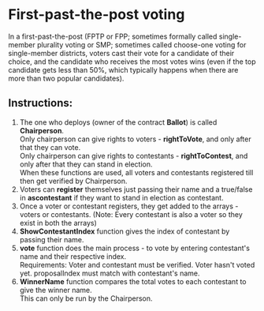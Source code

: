 # First-past-the-post voting

In a first-past-the-post (FPTP or FPP; sometimes formally called single-member plurality voting or SMP; sometimes called choose-one voting for single-member districts,
voters cast their vote for a candidate of their choice, and the candidate who receives the most votes wins (even if the top candidate gets less than 50%, which typically happens
when there are more than two popular candidates).

## Instructions:

1. The one who deploys (owner of the contract <b>Ballot</b>) is called <b>Chairperson</b>.<br> 
Only chairperson can give rights to voters - <b>rightToVote</b>, and only after that they can vote. <br>
Only chairperson can give rights to contestants - <b>rightToContest</b>, and only after that they can stand in election.<br>
When these functions are used, all voters and contestants registered till then get verified by Chairperson.
2. Voters can <b>register</b> themselves just passing their name and a true/false in <b>ascontestant</b> if they want to stand in election as contestant.<br>
3. Once a voter or contestant registers, they get added to the arrays - voters or contestants. (Note: Every contestant is also a voter so they exist in both the arrays)
4. <b>ShowContestantIndex</b> function gives the index of contestant by passing their name.
5. <b>vote</b> function does the main process - to vote by entering contestant's name and their respective index. <br>
Requirements: Voter and contestant must be verified. Voter hasn't voted yet. proposalIndex must match with contestant's name.
6. <b>WinnerName</b> function compares the total votes to each contestant to give the winner name.<br>
This can only be run by the Chairperson.
